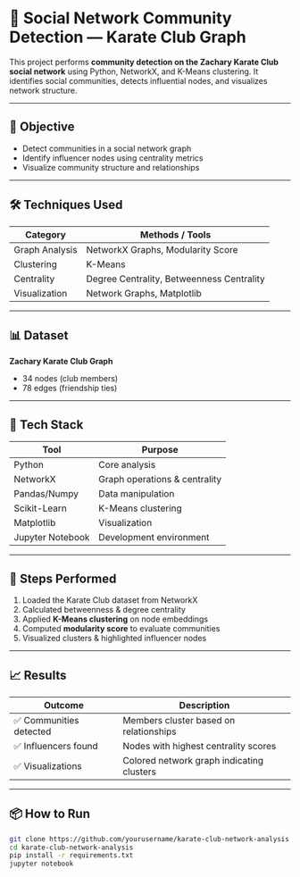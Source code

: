 # 🧠 Social Network Community Detection — Karate Club Graph

This project performs **community detection on the Zachary Karate Club social network** using Python, NetworkX, and K-Means clustering. It identifies social communities, detects influential nodes, and visualizes network structure.

---

## 🎯 Objective

- Detect communities in a social network graph  
- Identify influencer nodes using centrality metrics  
- Visualize community structure and relationships  

---

## 🛠️ Techniques Used

| Category | Methods / Tools |
|--------|----------------|
Graph Analysis | NetworkX Graphs, Modularity Score  
Clustering | K-Means  
Centrality | Degree Centrality, Betweenness Centrality  
Visualization | Network Graphs, Matplotlib  

---

## 📊 Dataset
**Zachary Karate Club Graph**  
- 34 nodes (club members)  
- 78 edges (friendship ties)  

---

## 🚀 Tech Stack

| Tool | Purpose |
|-----|--------|
Python | Core analysis  
NetworkX | Graph operations & centrality  
Pandas/Numpy | Data manipulation  
Scikit-Learn | K-Means clustering  
Matplotlib | Visualization  
Jupyter Notebook | Development environment  

---

## 🧾 Steps Performed

1. Loaded the Karate Club dataset from NetworkX
2. Calculated betweenness & degree centrality
3. Applied **K-Means clustering** on node embeddings
4. Computed **modularity score** to evaluate communities
5. Visualized clusters & highlighted influencer nodes

---

## 📈 Results

| Outcome | Description |
|--------|-----------|
✅ Communities detected | Members cluster based on relationships  
✅ Influencers found | Nodes with highest centrality scores  
✅ Visualizations | Colored network graph indicating clusters  

---

## 📦 How to Run

```bash
git clone https://github.com/yourusername/karate-club-network-analysis
cd karate-club-network-analysis
pip install -r requirements.txt
jupyter notebook
